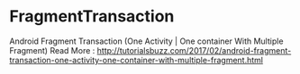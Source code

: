 # FragmentTransaction

Android Fragment Transaction (One Activity | One container With Multiple Fragment)
Read More : http://tutorialsbuzz.com/2017/02/android-fragment-transaction-one-activity-one-container-with-multiple-fragment.html
